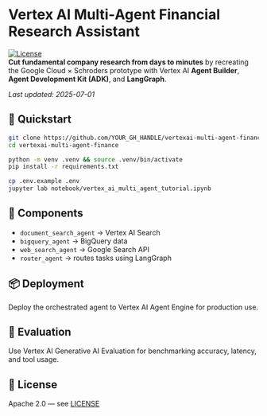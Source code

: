 # Vertex AI Multi‑Agent Financial Research Assistant

[![License](https://img.shields.io/badge/license-Apache--2.0-blue.svg)](LICENSE)  
**Cut fundamental company research from days to minutes** by recreating the Google Cloud × Schroders prototype with Vertex AI **Agent Builder**, **Agent Development Kit (ADK)**, and **LangGraph**.

_Last updated: 2025-07-01_

## 🚀 Quickstart

```bash
git clone https://github.com/YOUR_GH_HANDLE/vertexai-multi-agent-finance.git
cd vertexai-multi-agent-finance

python -m venv .venv && source .venv/bin/activate
pip install -r requirements.txt

cp .env.example .env
jupyter lab notebook/vertex_ai_multi_agent_tutorial.ipynb
```

## 🧠 Components
- `document_search_agent` → Vertex AI Search
- `bigquery_agent` → BigQuery data
- `web_search_agent` → Google Search API
- `router_agent` → routes tasks using LangGraph

## 📦 Deployment
Deploy the orchestrated agent to Vertex AI Agent Engine for production use.

## 🧪 Evaluation
Use Vertex AI Generative AI Evaluation for benchmarking accuracy, latency, and tool usage.

## 📝 License
Apache 2.0 — see [LICENSE](LICENSE)
